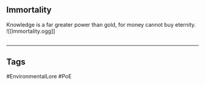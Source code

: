 ## Immortality
Knowledge is a far greater power than gold, for money cannot buy eternity.
![[Immortality.ogg]]

##
---
## Tags
#EnvironmentalLore 
#PoE